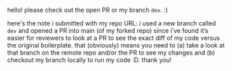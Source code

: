 hello! please check out the open PR or my branch `dev`. :)

here's the note i submitted with my repo URL:
i used a new branch called `dev` and opened a PR into main (of my forked repo) since i’ve found it’s easier for reviewers to look at a PR to see the exact diff of my code versus the original boilerplate. that (obviously) means you need to (a) take a look at that branch on the remote repo and/or the PR to see my changes and (b) checkout my branch locally to run my code :D. thank you!

